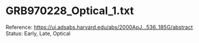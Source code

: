 # GRB970228_Optical_1.txt

Reference: https://ui.adsabs.harvard.edu/abs/2000ApJ...536..185G/abstract
Status: Early, Late, Optical
